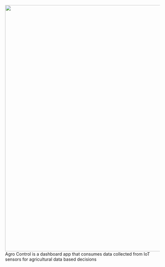 <center><img src="https://i.imgur.com/tONZwmK.png" width="800px"/></center>
Agro Control is a dashboard app that consumes data collected from IoT sensors for agricultural data based decisions
